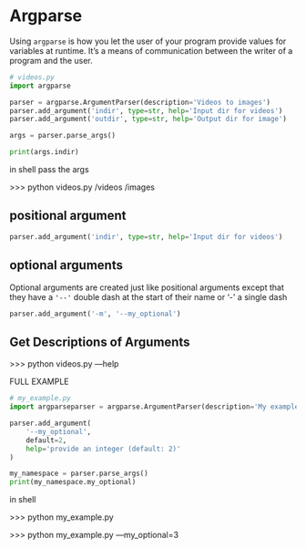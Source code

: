 # Argparse

Using `argparse` is how you let the user of your program provide values for variables at runtime. It’s a means of communication between the writer of a program and the user.

```python
# videos.py
import argparse

parser = argparse.ArgumentParser(description='Videos to images')
parser.add_argument('indir', type=str, help='Input dir for videos')
parser.add_argument('outdir', type=str, help='Output dir for image')

args = parser.parse_args()

print(args.indir)
```

in shell pass the args

\>>> python videos.py /videos /images

## positional argument

```python
parser.add_argument('indir', type=str, help='Input dir for videos')
```

## optional arguments

Optional arguments are created just like positional arguments except that they have a `'--'` double dash at the start of their name or ‘-' a single dash

```python
parser.add_argument('-m', '--my_optional')
```

## Get Descriptions of Arguments

\>>> python videos.py —help

FULL EXAMPLE

```python
# my_example.py
import argparseparser = argparse.ArgumentParser(description='My example explanation')

parser.add_argument(
    '--my_optional',
    default=2,
    help='provide an integer (default: 2)'
)

my_namespace = parser.parse_args()
print(my_namespace.my_optional)
```

in shell

\>>> python my_example.py

\>>> python my_example.py —my_optional=3

